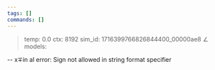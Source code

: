```yaml
---
tags: []
commands: []
---
```

> temp: 0.0 ctx: 8192 sim_id: 1716399766826844400_00000ae8
∠ models:


--
x∓in al error: Sign not allowed in string format specifier
